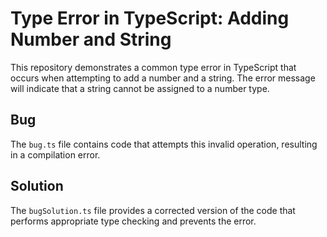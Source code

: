 # Type Error in TypeScript: Adding Number and String

This repository demonstrates a common type error in TypeScript that occurs when attempting to add a number and a string. The error message will indicate that a string cannot be assigned to a number type.

## Bug
The `bug.ts` file contains code that attempts this invalid operation, resulting in a compilation error.

## Solution
The `bugSolution.ts` file provides a corrected version of the code that performs appropriate type checking and prevents the error.